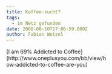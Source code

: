 ```yaml
---
title: Kaffee-sucht?
tags:
  - im Netz gefunden
date: 2008-08-10T17:06:59.000Z
author: Fabian Wetzel
---
```


 <div style="background: url(http://www.oneplusyou.com/q/img/bb_badges/coffee.jpg) no-repeat; width: 265px; height: 211px">[I am 69% Addicted to Coffee](http://www.oneplusyou.com/bb/view/how-addicted-to-coffee-are-you)</div>


